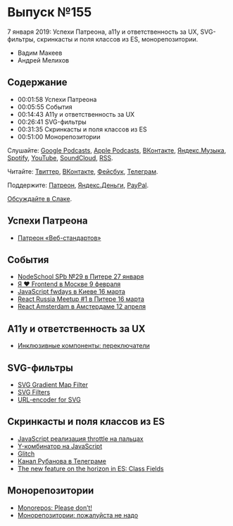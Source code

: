 # Выпуск №155

7 января 2019: Успехи Патреона, a11y и ответственность за UX, SVG-фильтры, скринкасты и поля классов из ES, монорепозитории.

- Вадим Макеев
- Андрей Мелихов

## Содержание

- 00:01:58 Успехи Патреона
- 00:05:55 События
- 00:14:43 A11y и ответственность за UX
- 00:26:41 SVG-фильтры
- 00:31:35 Скринкасты и поля классов из ES
- 00:51:00 Монорепозитории

Слушайте: [Google Podcasts](https://podcasts.google.com/?feed=aHR0cHM6Ly93ZWItc3RhbmRhcmRzLnJ1L3BvZGNhc3QvZmVlZC8), [Apple Podcasts](https://itunes.apple.com/podcast/id1080500016), [ВКонтакте](https://vk.com/podcasts-32017543), [Яндекс.Музыка](https://music.yandex.ru/album/6245956), [Spotify](https://open.spotify.com/show/3rzAcADjpBpXt73L0epTjV), [YouTube](https://www.youtube.com/playlist?list=PLMBnwIwFEFHcwuevhsNXkFTcadeX5R1Go), [SoundCloud](https://soundcloud.com/web-standards), [RSS](https://web-standards.ru/podcast/feed/).

Читайте: [Твиттер](https://twitter.com/webstandards_ru), [ВКонтакте](https://vk.com/webstandards_ru), [Фейсбук](https://www.facebook.com/webstandardsru), [Телеграм](https://t.me/webstandards_ru).

Поддержите: [Патреон](https://www.patreon.com/webstandards_ru), [Яндекс.Деньги](https://money.yandex.ru/to/41001119329753), [PayPal](https://www.paypal.me/pepelsbey).

[Обсуждайте в Слаке](http://slack.web-standards.ru/).

## Успехи Патреона

- [Патреон «Веб-стандартов»](https://www.patreon.com/webstandards_ru)

## События

- [NodeSchool SPb №29 в Питере 27 января](https://github.com/nodeschool/spb/issues/74)
- [Я ❤ Frontend в Москве 9 февраля](https://yandex.ru/promo/yandex4developers/yalovefrontend)
- [JavaScript fwdays в Киеве 16 марта](https://fwdays.com/en/event/js-fwdays-2019)
- [React Russia Meetup #1 в Питере 16 марта](https://twitter.com/ReactRussia)
- [React Amsterdam в Амстердаме 12 апреля](https://react.amsterdam/)

## A11y и ответственность за UX

- [Инклюзивные компоненты: переключатели](https://medium.com/p/a41388e80974)

## SVG-фильтры

- [SVG Gradient Map Filter](https://yoksel.github.io/svg-gradient-map/)
- [SVG Filters](https://yoksel.github.io/svg-filters/)
- [URL-encoder for SVG](https://yoksel.github.io/url-encoder/)

## Скринкасты и поля классов из ES

- [JavaScript реализация throttle на пальцах](https://youtu.be/-v31jfaTyhU)
- [Y-комбинатор на JavaScript](https://youtu.be/clYMNxScsFQ)
- [Glitch](https://glitch.com/)
- [Канал Рубанова в Телеграме](https://t.me/juliarderity)
- [The new feature on the horizon in ES: Class Fields](https://medium.com/p/cd0015158ceb)

## Монорепозитории

- [Monorepos: Please don’t!](https://medium.com/p/e9a279be011b)
- [Монорепозитории: пожалуйста не надо](https://habr.com/p/435306/)
